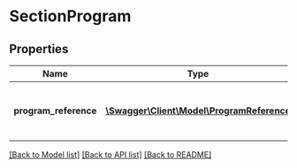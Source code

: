 # SectionProgram

## Properties
Name | Type | Description | Notes
------------ | ------------- | ------------- | -------------
**program_reference** | [**\Swagger\Client\Model\ProgramReference**](ProgramReference.md) | A reference to the related Program resource. | [optional] 

[[Back to Model list]](../README.md#documentation-for-models) [[Back to API list]](../README.md#documentation-for-api-endpoints) [[Back to README]](../README.md)


